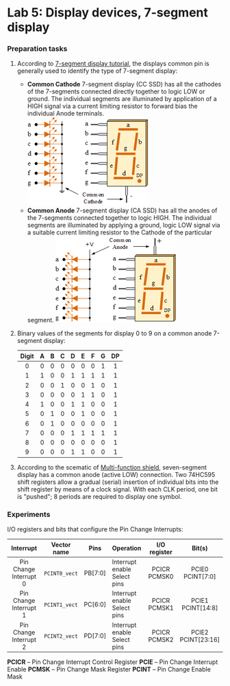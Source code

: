 # Lab 5: Display devices, 7-segment display

### Preparation tasks

1. According to [7-segment display tutorial](https://www.electronics-tutorials.ws/blog/7-segment-display-tutorial.html), the displays common pin is generally used to identify the type of 7-segment display:
   * **Common Cathode** 7-segment display (CC SSD) has all the cathodes of the 7-segments connected directly together to logic LOW or ground. The individual segments are illuminated by application of a HIGH signal via a current limiting resistor to forward bias the individual Anode terminals.
      ![Common Cathode 7-segment display](Images/cc_ssd.gif)
   * **Common Anode** 7-segment display (CA SSD) has all the anodes of the 7-segments connected together to logic HIGH. The individual segments are illuminated by applying a ground, logic LOW signal via a suitable current limiting resistor to the Cathode of the particular segment.
      ![Common Anode 7-segment display](Images/ca_ssd.gif)

2. Binary values of the segments for display 0 to 9 on a common anode 7-segment display:

   | **Digit** | **A** | **B** | **C** | **D** | **E** | **F** | **G** | **DP** |
   | :-: | :-: | :-: | :-: | :-: | :-: | :-: | :-: | :-: |
   | 0 | 0 | 0 | 0 | 0 | 0 | 0 | 1 | 1 |
   | 1 | 1 | 0 | 0 | 1 | 1 | 1 | 1 | 1 |
   | 2 | 0 | 0 | 1 | 0 | 0 | 1 | 0 | 1 |
   | 3 | 0 | 0 | 0 | 0 | 1 | 1 | 0 | 1 |
   | 4 | 1 | 0 | 0 | 1 | 1 | 0 | 0 | 1 |
   | 5 | 0 | 1 | 0 | 0 | 1 | 0 | 0 | 1 |
   | 6 | 0 | 1 | 0 | 0 | 0 | 0 | 0 | 1 |
   | 7 | 0 | 0 | 0 | 1 | 1 | 1 | 1 | 1 |
   | 8 | 0 | 0 | 0 | 0 | 0 | 0 | 0 | 1 |
   | 9 | 0 | 0 | 0 | 1 | 1 | 0 | 0 | 1 |

3. According to the scematic of [Multi-function shield](../../Docs/arduino_shield.pdf), seven-segment display has a common anode (active LOW) connection.
   Two 74HC595 shift registers allow a gradual (serial) insertion of individual bits into the shift register by means of a clock signal. With each CLK period, one bit is "pushed"; 8 periods are required to display one symbol.


### Experiments

I/O registers and bits that configure the Pin Change Interrupts:

| **Interrupt** | **Vector name** | **Pins** | **Operation** | **I/O register** | **Bit(s)** |
| :-: | :-: | :-: | :-- | :-: | :-: |
| Pin Change Interrupt 0 | `PCINT0_vect` | PB[7:0] | Interrupt enable<br>Select pins | PCICR<br>PCMSK0 | PCIE0<br>PCINT[7:0] |
| Pin Change Interrupt 1 | `PCINT1_vect`| PC[6:0] | Interrupt enable<br>Select pins | PCICR<br>PCMSK1 | PCIE1<br>PCINT[14:8] |
| Pin Change Interrupt 2 | `PCINT2_vect`| PD[7:0] | Interrupt enable<br>Select pins | PCICR<br>PCMSK2 | PCIE2<br>PCINT[23:16] |

**PCICR** – Pin Change Interrupt Control Register
**PCIE** – Pin Change Interrupt Enable
**PCMSK** – Pin Change Mask Register
**PCINT** – Pin Change Enable Mask